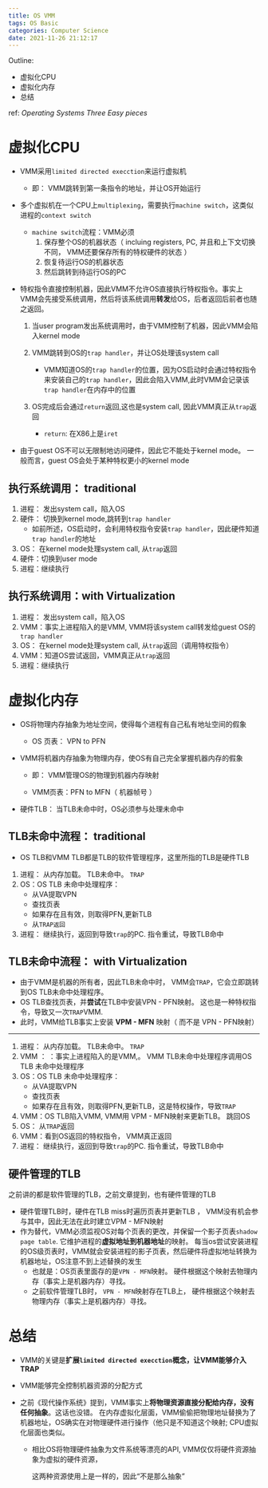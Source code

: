 ```yaml
---
title: OS VMM
tags: OS Basic
categories: Computer Science
date: 2021-11-26 21:12:17
---
```



Outline:

* 虚拟化CPU
* 虚拟化内存
* 总结

ref: *Operating Systems Three Easy pieces*

<!--more-->

# 虚拟化CPU

* VMM采用`limited directed execction`来运行虚拟机

  * 即： VMM跳转到第一条指令的地址，并让OS开始运行

* 多个虚拟机在一个CPU上`multiplexing`，需要执行`machine switch`，这类似进程的`context switch`

  * `machine switch`流程：VMM必须
    1. 保存整个OS的机器状态（ incluing registers, PC, 并且和上下文切换不同， VMM还要保存所有的特权硬件的状态 ）
    2. 恢复待运行OS的机器状态
    3. 然后跳转到待运行OS的PC

* 特权指令直接控制机器，因此VMM不允许OS直接执行特权指令。事实上VMM会先接受系统调用，然后将该系统调用**转发**给OS，后者返回后前者也随之返回。

  1. 当user program发出系统调用时，由于VMM控制了机器，因此VMM会陷入kernel mode

  2. VMM跳转到OS的`trap handler`，并让OS处理该system call
     * VMM知道OS的`trap handler`的位置，因为OS启动时会通过特权指令来安装自己的`trap handler`，因此会陷入VMM,此时VMM会记录该`trap handler`在内存中的位置

  3. OS完成后会通过`return`返回,这也是system call, 因此VMM真正从`trap`返回
     * `return`: 在X86上是`iret`

* 由于guest OS不可以无限制地访问硬件，因此它不能处于kernel mode。 一般而言，guest OS会处于某种特权更小的kernel mode

## 执行系统调用： traditional

1. 进程： 发出system call，陷入OS
2. 硬件： 切换到kernel mode,跳转到`trap handler`
   * 如前所述，OS启动时，会利用特权指令安装`trap handler`，因此硬件知道`trap handler`的地址
3. OS： 在kernel mode处理system call, 从`trap`返回
4. 硬件：切换到user mode
5. 进程：继续执行

## 执行系统调用：with  Virtualization

1. 进程： 发出system call，陷入OS
2. VMM：事实上进程陷入的是VMM, VMM将该system call转发给guest OS的`trap handler`
3. OS： 在kernel mode处理system call, 从`trap`返回（调用特权指令）
4. VMM：知道OS尝试返回，VMM真正从`trap`返回
5. 进程：继续执行

# 虚拟化内存

* OS将物理内存抽象为地址空间，使得每个进程有自己私有地址空间的假象

  * OS 页表： VPN to PFN

* VMM将机器内存抽象为物理内存，使OS有自己完全掌握机器内存的假象

  * 即： VMM管理OS的物理到机器内存映射

  * VMM页表：PFN to MFN（ 机器帧号 ）

* 硬件TLB： 当TLB未命中时，OS必须参与处理未命中



## TLB未命中流程： traditional

* OS TLB和VMM TLB都是TLB的软件管理程序，这里所指的TLB是硬件TLB

1. 进程： 从内存加载。 TLB未命中。 `TRAP`
2. OS：OS TLB 未命中处理程序：
   * 从VA提取VPN
   * 查找页表
   * 如果存在且有效，则取得PFN,更新TLB
   * 从`TRAP返回`
3. 进程： 继续执行，返回到导致`trap`的PC. 指令重试，导致TLB命中

## TLB未命中流程： with  Virtualization

* 由于VMM是机器的所有者，因此TLB未命中时， VMM会`TRAP`，它会立即跳转到OS TLB未命中处理程序。
* OS TLB查找页表，并**尝试**在TLB中安装VPN - PFN映射。 这也是一种特权指令，导致又一次`TRAP`VMM. 
* 此时，VMM给TLB事实上安装 **VPM - MFN** 映射（ 而不是 VPN - PFN映射）

----



1. 进程： 从内存加载。 TLB未命中。 `TRAP`
2. VMM ： ：事实上进程陷入的是VMM,。 VMM TLB未命中处理程序调用OS TLB 未命中处理程序
3. OS：OS TLB 未命中处理程序：
   * 从VA提取VPN
   * 查找页表
   * 如果存在且有效，则取得PFN,更新TLB，这是特权操作，导致`TRAP`
4. VMM：OS TLB陷入VMM, VMM用 VPM - MFN映射来更新TLB。 跳回OS
5. OS： 从`TRAP`返回
6. VMM：看到OS返回的特权指令， VMM真正返回
7. 进程： 继续执行，返回到导致`trap`的PC. 指令重试，导致TLB命中

## 硬件管理的TLB

之前讲的都是软件管理的TLB，之前文章提到，也有硬件管理的TLB

* 硬件管理TLB时，硬件在TLB miss时遍历页表并更新TLB ， VMM没有机会参与其中，因此无法在此时建立VPM - MFN映射
* 作为替代，VMM必须监视OS对每个页表的更改，并保留一个影子页表`shadow page table`. 它维护进程的**虚拟地址到机器地址**的映射。 每当os尝试安装进程的OS级页表时，VMM就会安装进程的影子页表，然后硬件将虚拟地址转换为机器地址，OS注意不到上述替换的发生
  * 也就是：OS页表里面存的是`VPN - MFN`映射。 硬件根据这个映射去物理内存（事实上是机器内存）寻找。 
  * 之前软件管理TLB时， `VPN - MFN`映射存在TLB上， 硬件根据这个映射去物理内存（事实上是机器内存）寻找。 

# 总结

* VMM的关键是**扩展`limited directed execction`概念，让VMM能够介入TRAP**

* VMM能够完全控制机器资源的分配方式

* 之前《现代操作系统》提到，VMM事实上**将物理资源直接分配给内存，没有任何抽象**。这话也没错。 在内存虚拟化层面，VMM偷偷把物理地址替换为了机器地址，OS确实在对物理硬件进行操作（他只是不知道这个映射; CPU虚拟化层面也类似。

  * 相比OS将物理硬件抽象为文件系统等漂亮的API, VMM仅仅将硬件资源抽象为虚拟的硬件资源，

    这两种资源使用上是一样的，因此“不是那么抽象”
